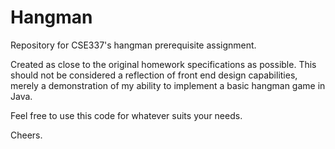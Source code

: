 # Hangman
Repository for CSE337's hangman prerequisite assignment.

Created as close to the original homework specifications as possible.
This should not be considered a reflection of front end design capabilities,
merely a demonstration of my ability to implement a basic hangman game in Java.

Feel free to use this code for whatever suits your needs.

Cheers.
